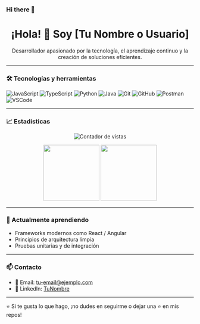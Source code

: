 ### Hi there 👋
<h1 align="center">¡Hola! 👋 Soy [Tu Nombre o Usuario]</h1>

<p align="center">
  Desarrollador apasionado por la tecnología, el aprendizaje continuo y la creación de soluciones eficientes.
</p>

---

### 🛠️ Tecnologías y herramientas

![JavaScript](https://img.shields.io/badge/-JavaScript-F7DF1E?style=flat-square&logo=javascript&logoColor=000)
![TypeScript](https://img.shields.io/badge/-TypeScript-3178C6?style=flat-square&logo=typescript&logoColor=fff)
![Python](https://img.shields.io/badge/-Python-3776AB?style=flat-square&logo=python&logoColor=fff)
![Java](https://img.shields.io/badge/-Java-007396?style=flat-square&logo=java&logoColor=fff)
![Git](https://img.shields.io/badge/-Git-F05032?style=flat-square&logo=git&logoColor=fff)
![GitHub](https://img.shields.io/badge/-GitHub-181717?style=flat-square&logo=github&logoColor=fff)
![Postman](https://img.shields.io/badge/-Postman-FF6C37?style=flat-square&logo=postman&logoColor=fff)
![VSCode](https://img.shields.io/badge/-VS%20Code-007ACC?style=flat-square&logo=visual-studio-code&logoColor=fff)

---

### 📈 Estadísticas

<p align="center">
  <img src="https://komarev.com/ghpvc/?username=tu-usuario&style=flat-square&color=blue" alt="Contador de vistas" />
</p>

<p align="center">
  <img height="150em" src="https://github-readme-stats.vercel.app/api?username=tu-usuario&show_icons=true&theme=radical" />
  <img height="150em" src="https://github-readme-stats.vercel.app/api/top-langs/?username=tu-usuario&layout=compact&theme=radical" />
</p>

---

### 🌱 Actualmente aprendiendo

- Frameworks modernos como React / Angular
- Principios de arquitectura limpia
- Pruebas unitarias y de integración

---

### 📫 Contacto

- 📧 Email: [tu-email@ejemplo.com](mailto:tu-email@ejemplo.com)
- 💼 LinkedIn: [TuNombre](https://www.linkedin.com/in/tu-usuario)

---

⭐ Si te gusta lo que hago, ¡no dudes en seguirme o dejar una ⭐ en mis repos!

